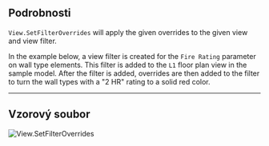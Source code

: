 ## Podrobnosti
`View.SetFilterOverrides` will apply the given overrides to the given view and view filter.

In the example below, a view filter is created for the `Fire Rating` parameter on wall type elements. This filter is added to the `L1` floor plan view in the sample model. After the filter is added, overrides are then added to the filter to turn the wall types with a "2 HR" rating to a solid red color.
___
## Vzorový soubor

![View.SetFilterOverrides](./Revit.Elements.Views.View.SetFilterOverrides_img.jpg)
